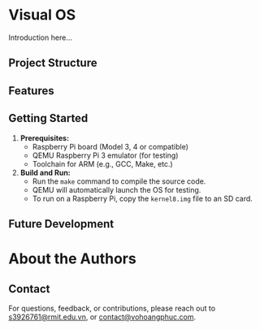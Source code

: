 # **Visual OS**

Introduction here...

## **Project Structure**

## **Features**

## **Getting Started**

1. **Prerequisites:**
    * Raspberry Pi board (Model 3, 4 or compatible)
    * QEMU Raspberry Pi 3 emulator (for testing)
    * Toolchain for ARM (e.g., GCC, Make, etc.)
2. **Build and Run:**
    * Run the `make` command to compile the source code.
    * QEMU will automatically launch the OS for testing.
    * To run on a Raspberry Pi, copy the `kernel8.img` file to an SD card.

## **Future Development**

# **About the Authors**

## **Contact**

For questions, feedback, or contributions, please reach out to s3926761@rmit.edu.vn, or contact@vohoangphuc.com.
